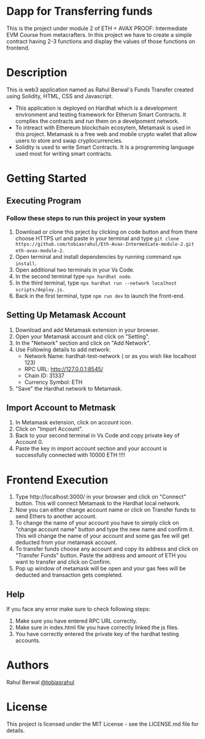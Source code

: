 # Dapp for Transferring funds
This is the project under module 2 of ETH + AVAX PROOF: Intermediate EVM Course from metacrafters. In this project we have to create a simple contract having 2-3 functions and display the values of those functions on frontend.

# Description
This is web3 application named as Rahul Berwal's Funds Transfer created using Solidity, HTML, CSS and Javascript. 
* This application is deployed on Hardhat which is a development environment and testing framework for Etherum Smart Contracts. It complies the contracts and run them on a develpoment network.
* To intreact with Ethereum blockchain ecosytem, Metamask is used in this project. Metamask is a free web and mobile crypto wallet that allow users to store and swap cryptocurrencies.
* Solidity is used to write Smart Contracts. It is a programming language used most for writing smart contracts.

# Getting Started
## Executing Program
### Follow these steps to run this project in your system
1. Download or clone this prject by clicking on code button and from there choose HTTPS url and paste in your terminal and type `git clone https://github.com/tobiasrahul/Eth-Avax-Intermediate-module-2.git eth-avax-module-2`.
2. Open terminal and install dependencies by running command `npm install`.
3. Open additional two terminals in your Vs Code.
4. In the second terminal type `npx hardhat node`.
5. In the third terminal, type `npx hardhat run --network localhost scripts/deploy.js`.
6. Back in the first terminal, type `npm run dev` to launch the front-end.


## Setting Up Metamask Account
1. Download and add Metamask extension in your browser.
2. Open your Metamask account and click on "Setting".
3. In the "Network" section and click on "Add Network".
4. Use Following details to add network:
   * Network Name: hardhat-test-network ( or as you wish like localhost 123)
   * RPC URL: http://127.0.0.1:8545/
   * Chain ID: 31337
   * Currency Symbol: ETH
5. "Save" the Hardhat network to Metamask.

## Import Account to Metmask
1. In Metamask extension, click on account icon.
2. Click on "Import Account".
3. Back to your second terminal in Vs Code and copy private key of Account 0.
4. Paste the key in import account section and your account is successfully connected with 10000 ETH !!!!

# Frontend Execution
1. Type http://localhost:3000/ in your browser and click on "Connect" button. This will connect Metamask to the Hardhat local network.
2. Now you can either change account name or click on Transfer funds to send Ethers to another account.
3. To change the name of your account you have to simply click on "change account name" button and type the new name and confirm it. This will change the name of your account and some gas fee will get deducted from your metamask account.
4. To transfer funds choose any account and copy its address and click on "Transfer Funds" button. Paste the address and amount of ETH you want to transfer and click on Confirm.
5. Pop up window of metamask will be open and your gas fees will be deducted and transaction gets completed.

## Help
If you face any error make sure to check following steps:
1. Make sure you have entered RPC URL correctly.
2. Make sure in index.html file you have correctly linked the js files.
3. You have correctly entered the private key of the hardhat testing accounts.

# Authors
Rahul Berwal [@tobiasrahul](https://github.com/tobiasrahul)

# License
This project is licensed under the MIT License - see the LICENSE.md file for details.
